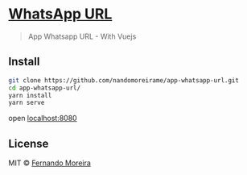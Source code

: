 # [WhatsApp URL](https://whatsapp-url.netlify.com/)

> App Whatsapp URL - With Vuejs

## Install

```bash
git clone https://github.com/nandomoreirame/app-whatsapp-url.git
cd app-whatsapp-url/
yarn install
yarn serve
```

open [localhost:8080](http://localhost:8080/)

## License

MIT © [Fernando Moreira](https://nandomoreira.dev)
